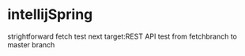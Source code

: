 # intellijSpring
strightforward
fetch test
next target:REST API
test from fetchbranch to master branch
